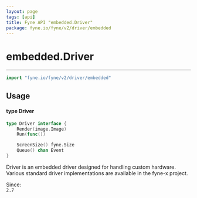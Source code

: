 ```yaml
---
layout: page
tags: [api]
title: Fyne API "embedded.Driver"
package: fyne.io/fyne/v2/driver/embedded
---
```


# embedded.Driver
---
```go
import "fyne.io/fyne/v2/driver/embedded"
```

## Usage

#### type Driver

```go
type Driver interface {
	Render(image.Image)
	Run(func())

	ScreenSize() fyne.Size
	Queue() chan Event
}
```

Driver is an embedded driver designed for handling custom hardware. Various standard driver implementations are available in the fyne-x project.


<div class="since">Since: <code>
2.7</code></div>
